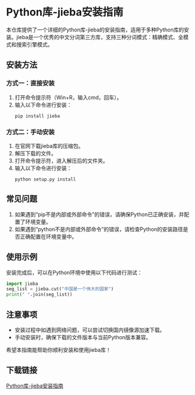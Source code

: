 # Python库-jieba安装指南

本仓库提供了一个详细的Python库-jieba的安装指南，适用于多种Python库的安装。jieba是一个优秀的中文分词第三方库，支持三种分词模式：精确模式、全模式和搜索引擎模式。

## 安装方法

### 方式一：直接安装

1. 打开命令提示符（Win+R，输入cmd，回车）。
2. 输入以下命令进行安装：
   ```
   pip install jieba
   ```

### 方式二：手动安装

1. 在官网下载jieba库的压缩包。
2. 解压下载的文件。
3. 打开命令提示符，进入解压后的文件夹。
4. 输入以下命令进行安装：
   ```
   python setup.py install
   ```

## 常见问题

1. 如果遇到“pip不是内部或外部命令”的错误，请确保Python已正确安装，并配置了环境变量。
2. 如果遇到“python不是内部或外部命令”的错误，请检查Python的安装路径是否正确配置在环境变量中。

## 使用示例

安装完成后，可以在Python环境中使用以下代码进行测试：

```python
import jieba
seg_list = jieba.cut("中国是一个伟大的国家")
print(" ".join(seg_list))
```

## 注意事项

- 安装过程中如遇到网络问题，可以尝试切换国内镜像源加速下载。
- 手动安装时，确保下载的文件版本与当前Python版本兼容。

希望本指南能帮助你顺利安装和使用jieba库！

## 下载链接

[Python库-jieba安装指南](https://pan.quark.cn/s/7ec4e8c9b54a)